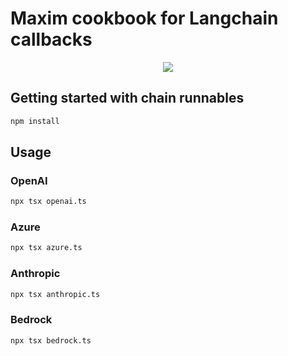 # Maxim cookbook for Langchain callbacks

<div style="display: flex; justify-content: center; align-items: center;margin-bottom:20px;">
<img src="https://cdn.getmaxim.ai/third-party/langchain-tracer.png">
</div>

## Getting started with chain runnables

```bash
npm install
```

## Usage

### OpenAI

```bash
npx tsx openai.ts
```

### Azure

```bash
npx tsx azure.ts
```

### Anthropic

```bash
npx tsx anthropic.ts
```

### Bedrock

```bash
npx tsx bedrock.ts
```
